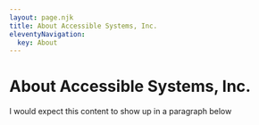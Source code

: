 ```yaml
---
layout: page.njk
title: About Accessible Systems, Inc.
eleventyNavigation:
  key: About
---
```


# About Accessible Systems, Inc.

I would expect this content to show up in a paragraph below
